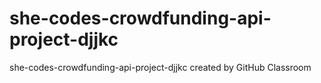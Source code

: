 # she-codes-crowdfunding-api-project-djjkc
she-codes-crowdfunding-api-project-djjkc created by GitHub Classroom

